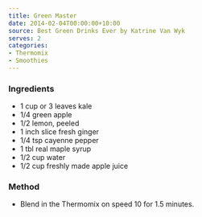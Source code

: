 ```yaml
---
title: Green Master
date: 2014-02-04T00:00:00+10:00
source: Best Green Drinks Ever by Katrine Van Wyk
serves: 2
categories:
- Thermomix
- Smoothies
---
```











### Ingredients

* 1 cup or 3 leaves kale
* 1/4 green apple
* 1/2 lemon, peeled
* 1 inch slice fresh ginger
* 1/4 tsp cayenne pepper
* 1 tbl real maple syrup
* 1/2 cup water
* 1/2 cup freshly made apple juice

### Method

* Blend in the Thermomix on speed 10 for 1.5 minutes.
